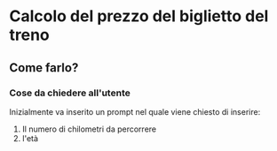  # Calcolo del prezzo del biglietto del treno

## Come farlo?

### Cose da chiedere all'utente 

Inizialmente va inserito un prompt nel quale viene chiesto di inserire: 
1. Il numero di chilometri da percorrere 
2. l'età 